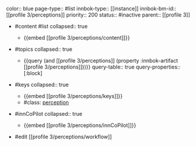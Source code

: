 color:: blue
page-type:: #list
innbok-type:: [[instance]]
innbok-bm-id:: [[profile 3/perceptions]]
priority:: 200
status:: #inactive
parent:: [[profile 3]]

- #content #list
  collapsed:: true
	- {{embed [[profile 3/perceptions/content]]}}
- #topics
   collapsed:: true
    - {{query (and [[profile 3/perceptions]] (property :innbok-artifact [[profile 3/perceptions]]))}}
      query-table:: true
      query-properties:: [:block]
- #keys
  collapsed:: true
	- {{embed [[profile 3/perceptions/keys]]}}
	- #class: [perception](https://go.innbok.com/#/page/innBoK%2Fclass%2Fperception)
- #innCoPilot
   collapsed:: true
	 - {{embed [[profile 3/perceptions/innCoPilot]]}}

- #edit [[profile 3/perceptions/workflow]]

